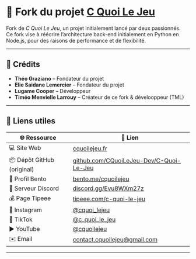 # 🍵 Fork du projet [C Quoi Le Jeu](https://github.com/CQuoiLeJeu-Dev/)

Fork de *C Quoi Le Jeu*, un projet initialement lancé par deux passionnés.  
Ce fork vise à réécrire l’architecture back-end initialement en Python en Node.js, pour des raisons de performance et de flexibilité.

---

## 🤝 Crédits

- **Théo Graziano** – Fondateur du projet  
- **Elie Saidane Lemercier** – Fondateur du projet
- **Lugame Cooper** – Développeur
- **Timéo Menvielle Larrouy** – Créateur de ce fork & dévelooppeur (TML)

---

## 🔗 Liens utiles

| 🌐 Ressource | 🔗 Lien |
|-------------|--------|
| 💻 Site Web | [cquoilejeu.fr](https://www.cquoilejeu.fr) |
| 📦 Dépôt GitHub (original) | [github.com/CQuoiLeJeu-Dev/C-Quoi-Le-Jeu](https://github.com/CQuoiLeJeu-Dev/C-Quoi-Le-Jeu) |
| 🧰 Profil Bento | [bento.me/cquoilejeu](https://bento.me/cquoilejeu) |
| 💬 Serveur Discord | [discord.gg/Evu8WXm27z](https://discord.gg/Evu8WXm27z) |
| 💰 Page Tipeee | [tipeee.com/c-quoi-le-jeu](https://fr.tipeee.com/c-quoi-le-jeu/) |
| 📸 Instagram | [@cquoi_lejeu](https://www.instagram.com/cquoi_lejeu?igsh=bDl6OGFtdnA2OGdo) |
| 🎵 TikTok | [@c_quoi_le_jeu](https://www.tiktok.com/@c_quoi_le_jeu?_t=ZN-8wN2w0gTh4w&_r=1) |
| ▶️ YouTube | [@cquoilejeu](https://www.youtube.com/@cquoilejeu) |
| ✉️ Email | contact.cquoilejeu@gmail.com |

---

